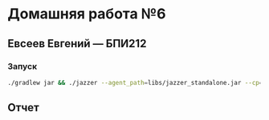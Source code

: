 # Домашняя работа №6
## Евсеев Евгений — БПИ212

### Запуск

```bash
./gradlew jar && ./jazzer --agent_path=libs/jazzer_standalone.jar --cp=libs/jazzer_standalone.jar --cp=build/libs/FuzzingProject-1.0-SNAPSHOT.jar --target_class=ru.hse.CalcFuzzingTarget
```

## Отчет

[//]: # (### Ошибка 1 )
